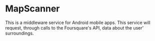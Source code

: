 # MapScanner
This is a middleware service for Android mobile apps. This service will request, through calls to the Foursquare's API, data about the user' surroundings.
